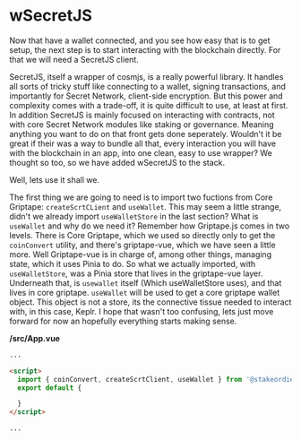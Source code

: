 # wSecretJS

Now that have a wallet connected, and you see how easy that is to get setup, the next step is to start interacting with the blockchain directly. For that we will need a SecretJS client.

SecretJS, itself a wrapper of cosmjs, is a really powerful library. It handles all sorts of tricky stuff like connecting to a wallet, signing transactions, and importantly for Secret Network, client-side encryption. But this power and complexity comes with a trade-off, it is quite difficult to use, at least at first. In addition SecretJS is mainly focused on interacting with contracts, not with core Secret Network modules like staking or governance. Meaning anything you want to do on that front gets done seperately. Wouldn't it be great if their was a way to bundle all that, every interaction you will have with the blockchain in an app, into one clean, easy to use wrapper? We thought so too, so we have added wSecretJS to the stack.

Well, lets use it shall we.

The first thing we are going to need is to import two fuctions from Core Griptape: `createScrtCLient` and  `useWallet`. This may seem a little strange, didn't we already import `useWalletStore` in the last section? What is `useWallet` and why do we need it? Remember how Griptape.js comes in two levels. There is Core Griptape, which we used so directly only to get the `coinConvert` utility, and there's griptape-vue, which we have seen a little more. Well Griptape-vue is in charge of, among other things, managing state, which it uses Pinia to do. So what we actually imported, with `useWalletStore`, was a Pinia store that lives in the griptape-vue layer. Underneath that, is `usewallet` itself (Which useWalletStore uses), and that lives in core griptape. `useWallet` will be used to get a core griptape wallet object. This object is not a store, its the connective tissue needed to interact with, in this case, Keplr. I hope that wasn't too confusing, lets just move forward for now an hopefully everything starts making sense.

**/src/App.vue**
```html
...

<script>
  import { coinConvert, createScrtClient, useWallet } from '@stakeordie/griptape.js'
  export default {

  }
</script>

...
```